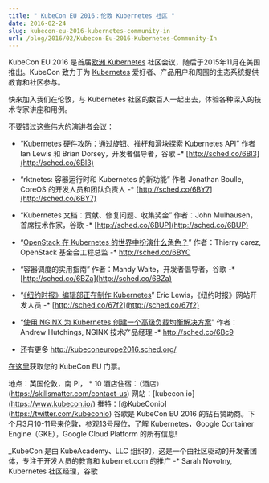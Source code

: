 ```yaml
---
title: " KubeCon EU 2016：伦敦 Kubernetes 社区 "
date: 2016-02-24
slug: kubecon-eu-2016-kubernetes-community-in
url: /blog/2016/02/Kubecon-Eu-2016-Kubernetes-Community-In
---
```


<!--
---
title: " KubeCon EU 2016: Kubernetes Community in London "
date: 2016-02-24
slug: kubecon-eu-2016-kubernetes-community-in
url: /blog/2016/02/Kubecon-Eu-2016-Kubernetes-Community-In
---
-->

<!--
KubeCon EU 2016 is the inaugural [European Kubernetes](http://kubernetes.io/) community conference that follows on the American launch in November 2015. KubeCon is fully dedicated to education and community engagement for[Kubernetes](http://kubernetes.io/) enthusiasts, production users and the surrounding ecosystem.
-->
KubeCon EU 2016 是首届[欧洲 Kubernetes](http://kubernetes.io/) 社区会议，随后于2015年11月在美国推出。KubeCon 致力于为 [Kubernetes](http://kubernetes.io/) 爱好者、产品用户和周围的生态系统提供教育和社区参与。

<!--
Come join us in London and hang out with hundreds from the Kubernetes community and experience a wide variety of deep technical expert talks and use cases.
-->
快来加入我们在伦敦，与 Kubernetes 社区的数百人一起出去，体验各种深入的技术专家讲座和用例。

<!--
Don’t miss these great speaker sessions at the conference:
-->
不要错过这些伟大的演讲者会议：

<!--
* “Kubernetes Hardware Hacks: Exploring the Kubernetes API Through Knobs, Faders, and Sliders” by Ian Lewis and Brian Dorsey, Developer Advocate, Google -* [http://sched.co/6Bl3](http://sched.co/6Bl3)  

* “rktnetes: what's new with container runtimes and Kubernetes” by Jonathan Boulle, Developer and Team Lead at CoreOS -* [http://sched.co/6BY7](http://sched.co/6BY7)

* “Kubernetes Documentation: Contributing, fixing issues, collecting bounties” by John Mulhausen, Lead Technical Writer, Google -* [http://sched.co/6BUP](http://sched.co/6BUP)&nbsp;
* “[What is OpenStack's role in a Kubernetes world?](https://kubeconeurope2016.sched.org/event/6BYC/what-is-openstacks-role-in-a-kubernetes-world?iframe=yes&w=i:0;&sidebar=yes&bg=no#?iframe=yes&w=i:100;&sidebar=yes&bg=no)” By Thierry Carrez, Director of Engineering, OpenStack Foundation -* http://sched.co/6BYC
* “A Practical Guide to Container Scheduling” by Mandy Waite, Developer Advocate, Google -* [http://sched.co/6BZa](http://sched.co/6BZa)  

* “[Kubernetes in Production in The New York Times newsroom](https://kubeconeurope2016.sched.org/event/67f2/kubernetes-in-production-in-the-new-york-times-newsroom?iframe=yes&w=i:0;&sidebar=yes&bg=no#?iframe=yes&w=i:100;&sidebar=yes&bg=no)” Eric Lewis, Web Developer, New York Times -* [http://sched.co/67f2](http://sched.co/67f2)
* “[Creating an Advanced Load Balancing Solution for Kubernetes with NGINX](https://kubeconeurope2016.sched.org/event/6Bc9/creating-an-advanced-load-balancing-solution-for-kubernetes-with-nginx?iframe=yes&w=i:0;&sidebar=yes&bg=no#?iframe=yes&w=i:100;&sidebar=yes&bg=no)” by Andrew Hutchings, Technical Product Manager, NGINX -* http://sched.co/6Bc9
* And many more http://kubeconeurope2016.sched.org/
-->

* “Kubernetes 硬件攻防：通过旋钮、推杆和滑块探索 Kubernetes API” 作者 Ian Lewis 和 Brian Dorsey，开发者倡导者，谷歌 -* [http://sched.co/6Bl3](http://sched.co/6Bl3)  

* “rktnetes: 容器运行时和 Kubernetes 的新功能” 作者 Jonathan Boulle, CoreOS 的开发人员和团队负责人 -* [http://sched.co/6BY7](http://sched.co/6BY7)

* “Kubernetes 文档：贡献、修复问题、收集奖金” 作者：John Mulhausen，首席技术作家，谷歌 -* [http://sched.co/6BUP](http://sched.co/6BUP)&nbsp;
* “[OpenStack 在 Kubernetes 的世界中扮演什么角色？](https://kubeconeurope2016.sched.org/event/6BYC/what-is-openstacks-role-in-a-kubernetes-world?iframe=yes&w=i:0;&sidebar=yes&bg=no#?iframe=yes&w=i:100;&sidebar=yes&bg=no)” 作者：Thierry carez, OpenStack 基金会工程总监 -* http://sched.co/6BYC
* “容器调度的实用指南” 作者：Mandy Waite，开发者倡导者，谷歌 -* [http://sched.co/6BZa](http://sched.co/6BZa)  

* “[《纽约时报》编辑部正在制作 Kubernetes](https://kubeconeurope2016.sched.org/event/67f2/kubernetes-in-production-in-the-new-york-times-newsroom?iframe=yes&w=i:0;&sidebar=yes&bg=no#?iframe=yes&w=i:100;&sidebar=yes&bg=no)” Eric Lewis，《纽约时报》网站开发人员 -* [http://sched.co/67f2](http://sched.co/67f2)
* “[使用 NGINX 为 Kubernetes 创建一个高级负载均衡解决方案](https://kubeconeurope2016.sched.org/event/6Bc9/creating-an-advanced-load-balancing-solution-for-kubernetes-with-nginx?iframe=yes&w=i:0;&sidebar=yes&bg=no#?iframe=yes&w=i:100;&sidebar=yes&bg=no)” 作者：Andrew Hutchings, NGINX 技术产品经理 -* http://sched.co/6Bc9
* 还有更多 http://kubeconeurope2016.sched.org/

<!--
Get your KubeCon EU [tickets here](https://ti.to/kubecon/kubecon-eu-2016).
-->
[在这里](https://ti.to/kubecon/kubecon-eu-2016)获取您的 KubeCon EU 门票。

<!--
Venue Location: CodeNode * 10 South Pl, London, United Kingdom  
Accommodations: [hotels](https://skillsmatter.com/contact-us#hotels)   
Website: [kubecon.io](https://www.kubecon.io/)   
Twitter: [@KubeConio](https://twitter.com/kubeconio) #KubeCon
Google is a proud Diamond sponsor of KubeCon EU 2016. Come to London next month, March 10th & 11th, and visit booth #13 to learn all about Kubernetes, Google Container Engine (GKE) and Google Cloud Platform!  
-->
地点：英国伦敦，南 Pl， * 10
酒店住宿：（酒店）(https://skillsmatter.com/contact-us)
网站：[kubecon.io] (https://www.kubecon.io/)
推特：[@KubeConio] (https://twitter.com/kubeconio)
谷歌是 KubeCon EU 2016 的钻石赞助商。下个月3月10-11号来伦敦，参观13号展位，了解 Kubernetes，Google Container Engine（GKE），Google Cloud Platform 的所有信息!

<!--
_KubeCon is organized by KubeAcademy, LLC, a community-driven group of developers focused on the education of developers and the promotion of Kubernetes._  

-* Sarah Novotny, Kubernetes Community Manager, Google  
-->

_KubeCon 是由 KubeAcademy、LLC 组织的，这是一个由社区驱动的开发者团体，专注于开发人员的教育和 kubernet.com 的推广
-* Sarah Novotny, Kubernetes 社区经理，谷歌

